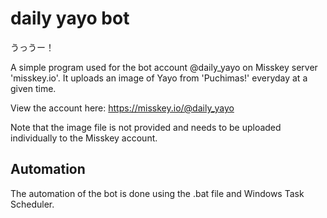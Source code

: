 # daily yayo bot
うっうー！

A simple program used for the bot account @daily_yayo on Misskey server 'misskey.io'. It uploads an image of Yayo from 'Puchimas!' everyday at a given time.

View the account here: https://misskey.io/@daily_yayo

Note that the image file is not provided and needs to be uploaded individually to the Misskey account.

## Automation
The automation of the bot is done using the .bat file and Windows Task Scheduler.
